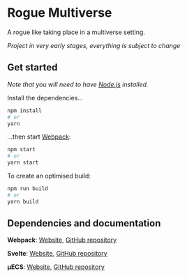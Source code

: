# Rogue Multiverse

A rogue like taking place in a multiverse setting.

*Project in very early stages, everything is subject to change*

## Get started

*Note that you will need to have [Node.js](https://nodejs.org) installed.*

Install the dependencies...

```bash
npm install
# or
yarn
```

...then start [Webpack](https://webpack.js.org/):

```bash
npm start
# or
yarn start
```

To create an optimised build:

```bash
npm run build
# or
yarn build
```

## Dependencies and documentation

__Webpack__: [Website](https://webpack.js.org/), [GitHub repository](https://github.com/webpack/webpack)

__Svelte__: [Website](https://svelte.dev/), [GitHub repository](https://github.com/sveltejs/svelte)

__µECS__: [Website](https://jan-prochazka.eu/uecs/), [GitHub repository](https://github.com/jprochazk/uecs)